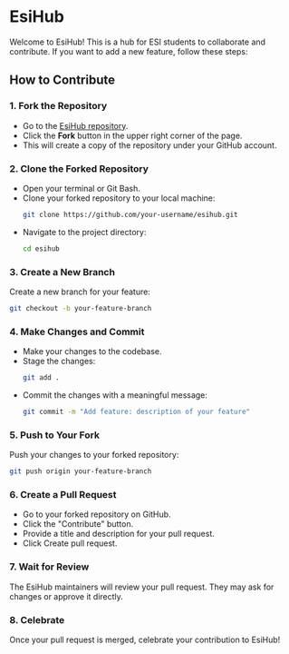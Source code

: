 # EsiHub

Welcome to EsiHub! This is a hub for ESI students to collaborate and contribute. If you want to add a new feature, follow these steps:

## How to Contribute

### 1. Fork the Repository
+ Go to the [EsiHub repository](https://github.com/esi-hub/esihub).
+ Click the **Fork** button in the upper right corner of the page.
+ This will create a copy of the repository under your GitHub account.

### 2. Clone the Forked Repository
+ Open your terminal or Git Bash.
+ Clone your forked repository to your local machine:
   ```sh
   git clone https://github.com/your-username/esihub.git
   ```
+ Navigate to the project directory:
  ```sh
  cd esihub
  ```
### 3. Create a New Branch
  Create a new branch for your feature:
  ```sh
  git checkout -b your-feature-branch
  ```
### 4. Make Changes and Commit
  + Make your changes to the codebase.
  + Stage the changes:
    ```sh
    git add .
    ```
  + Commit the changes with a meaningful message:
    ```sh
    git commit -m "Add feature: description of your feature"
    ```
### 5. Push to Your Fork
  Push your changes to your forked repository:
  ```sh
  git push origin your-feature-branch
  ```
### 6. Create a Pull Request
- Go to your forked repository on GitHub.
- Click the "Contribute" button.
- Provide a title and description for your pull request.
- Click Create pull request.
### 7. Wait for Review
The EsiHub maintainers will review your pull request.
They may ask for changes or approve it directly.
### 8. Celebrate
Once your pull request is merged, celebrate your contribution to EsiHub!
